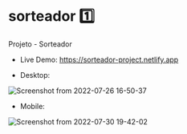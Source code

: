 # sorteador :one:
Projeto - Sorteador

- Live Demo: https://sorteador-project.netlify.app

- Desktop:

![Screenshot from 2022-07-26 16-50-37](https://user-images.githubusercontent.com/90734834/182002756-9657af7e-2b64-4f88-8719-e1d8d95c8d1d.png)


- Mobile:

![Screenshot from 2022-07-30 19-42-02](https://user-images.githubusercontent.com/90734834/182002725-f295fc30-9d39-44e5-baa1-33a848502038.png)

